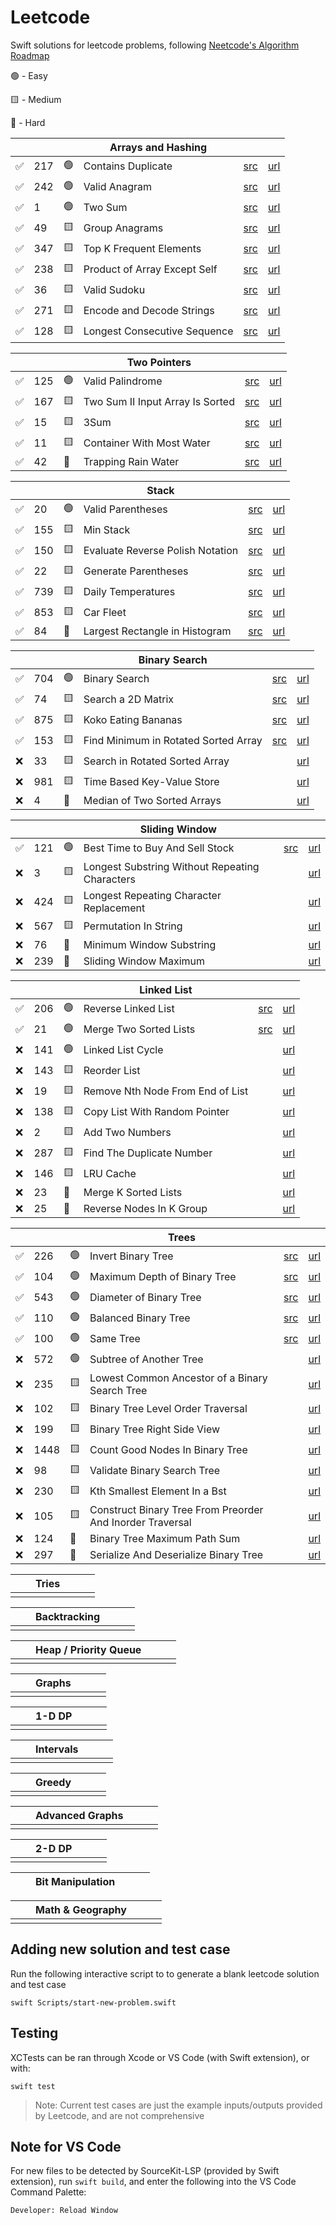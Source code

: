 # Leetcode

Swift solutions for leetcode problems, following [Neetcode's Algorithm Roadmap](https://neetcode.io/roadmap)



🟢 - Easy

🟨 - Medium

🔺 - Hard

| | | | Arrays and Hashing | | |
| -- | -- | -- | -- | -- | -- |
|✅| 217 | 🟢 | Contains Duplicate                  | [src](./Sources/leetcode/0217-ContainsDuplicate.swift) | [url](https://leetcode.com/problems/contains-duplicate/) |
|✅| 242 | 🟢 | Valid Anagram                       | [src](./Sources/leetcode/0242-ValidAnagram.swift) | [url](https://leetcode.com/problems/valid-anagram/) |
|✅| 1 | 🟢 | Two Sum                               | [src](./Sources/leetcode/0001-TwoSum.swift) | [url](https://leetcode.com/problems/two-sum/) |
|✅| 49 | 🟨 | Group Anagrams                       | [src](./Sources/leetcode/0049-GroupAnagrams.swift) | [url](https://leetcode.com/problems/group-anagrams/) |
|✅| 347 | 🟨 | Top K Frequent Elements             | [src](./Sources/leetcode/0347-TopKFrequentElements.swift) | [url](https://leetcode.com/problems/top-k-frequent-elements/) |
|✅| 238 | 🟨 | Product of Array Except Self        | [src](./Sources/leetcode/0238-ProductExceptSelf.swift) | [url](https://leetcode.com/problems/product-of-array-except-self/) |
|✅| 36 | 🟨 | Valid Sudoku                         | [src](./Sources/leetcode/0036-ValidSudoku.swift) | [url](https://leetcode.com/problems/valid-sudoku/) |
|✅| 271 | 🟨 | Encode and Decode Strings           | [src](./Sources/leetcode/0271-EncodeAndDecodeStrings.swift) | [url](https://leetcode.com/problems/encode-and-decode-strings/) |
|✅| 128 | 🟨 | Longest Consecutive Sequence        | [src](./Sources/leetcode/0128-LongestConsecutiveSequence.swift) | [url](https://leetcode.com/problems/longest-consecutive-sequence/) |


| | | | Two Pointers | | |
| -- | -- | -- | -- | -- | -- |
|✅| 125 | 🟢 | Valid Palindrome                    | [src](./Sources/leetcode/0125-ValidPalindrome.swift)  | [url](https://leetcode.com/problems/valid-palindrome/) |
|✅| 167 | 🟨 | Two Sum II Input Array Is Sorted    | [src](./Sources/leetcode/0167-TwoSum2InputArrayIsSorted.swift) | [url](https://leetcode.com/problems/two-sum-ii-input-array-is-sorted/) |
|✅| 15 | 🟨 | 3Sum                                 | [src](./Sources/leetcode/0015-ThreeSum.swift) | [url](https://leetcode.com/problems/3sum/) |
|✅| 11 | 🟨 | Container With Most Water            | [src](./Sources/leetcode/0011-ContainerWithMostWater.swift) | [url](https://leetcode.com/problems/container-with-most-water/) |
|✅| 42 | 🔺 | Trapping Rain Water                  | [src](./Sources/leetcode/0042-TrappingRainWater.swift) | [url](https://leetcode.com/problems/trapping-rain-water/) |

| | | | Stack | | |
| -- | -- | -- | -- | -- | -- |
|✅| 20 | 🟢 | Valid Parentheses                    | [src](./Sources/leetcode/0020-ValidParentheses.swift)  | [url](https://leetcode.com/problems/valid-parentheses/) |
|✅| 155 | 🟨 | Min Stack                           | [src](./Sources/leetcode/0155-MinStack.swift) | [url](https://leetcode.com/problems/min-stack/) |
|✅| 150 | 🟨 | Evaluate Reverse Polish Notation    | [src](./Sources/leetcode/0150-EvaluateReversePolishNotation.swift) | [url](https://leetcode.com/problems/evaluate-reverse-polish-notation/) |
|✅| 22 | 🟨 | Generate Parentheses                 | [src](./Sources/leetcode/0022-GenerateParentheses.swift) | [url](https://leetcode.com/problems/generate-parentheses/) |
|✅| 739 | 🟨 | Daily Temperatures                  | [src](./Sources/leetcode/0739-DailyTemperatures.swift) | [url](https://leetcode.com/problems/daily-temperatures/) |
|✅| 853 | 🟨 | Car Fleet                           | [src](./Sources/leetcode/0853-CarFleet.swift) | [url](https://leetcode.com/problems/car-fleet/) |
|✅| 84 | 🔺 | Largest Rectangle in Histogram       | [src](./Sources/leetcode/0084-LargestRectangleInHistogram.swift) | [url](https://leetcode.com/problems/largest-rectangle-in-histogram/) |


| | | | Binary Search | | |
| -- | -- | -- | -- | -- | -- |
|✅| 704 | 🟢 | Binary Search                       | [src](./Sources/leetcode/0704-BinarySearch.swift) | [url](https://leetcode.com/problems/binary-search/) |
|✅| 74 | 🟨 | Search a 2D Matrix                   | [src](./Sources/leetcode/0074-SearchA2DMatrix.swift) | [url](https://leetcode.com/problems/search-a-2d-matrix/) |
|✅| 875 | 🟨 | Koko Eating Bananas                 | [src](./Sources/leetcode/0875-KokoEatingBananas.swift)  | [url](https://leetcode.com/problems/koko-eating-bananas/) |
|✅| 153 | 🟨 | Find Minimum in Rotated Sorted Array | [src](./Sources/leetcode/0153-FindMinimumInRotatedSortedArray.swift) | [url](https://leetcode.com/problems/find-minimum-in-rotated-sorted-array/) |
|❌| 33 | 🟨 | Search in Rotated Sorted Array       |  | [url](https://leetcode.com/problems/search-in-rotated-sorted-array/) |
|❌| 981 | 🟨 | Time Based Key-Value Store          |  | [url](https://leetcode.com/problems/time-based-key-value-store/) |
|❌| 4 | 🔺 | Median of Two Sorted Arrays           |  | [url](https://leetcode.com/problems/median-of-two-sorted-arrays/) |

| | | | Sliding Window | | |
| -- | -- | -- | -- | -- | -- |
|✅| 121 | 🟢 | Best Time to Buy And Sell Stock     | [src](./Sources/leetcode/0121-BestTimeToBuyAndSellStock.swift) | [url](https://leetcode.com/problems/best-time-to-buy-and-sell-stock/) |
|❌| 3 | 🟨 | Longest Substring Without Repeating Characters |  | [url](https://leetcode.com/problems/longest-substring-without-repeating-characters/) |
|❌| 424 | 🟨 | Longest Repeating Character Replacement |  | [url](https://leetcode.com/problems/longest-repeating-character-replacement/) |
|❌| 567 | 🟨 | Permutation In String               |  | [url](https://leetcode.com/problems/permutation-in-string/) |
|❌| 76 | 🔺 | Minimum Window Substring             |  | [url](https://leetcode.com/problems/minimum-window-substring/) |
|❌| 239 | 🔺 | Sliding Window Maximum              |  | [url](https://leetcode.com/problems/sliding-window-maximum/) |

| | | | Linked List | | |
| -- | -- | -- | -- | -- | -- |
|✅| 206 | 🟢 | Reverse Linked List                 | [src](./Sources/leetcode/0206-ReverseLinkedList.swift) | [url](https://leetcode.com/problems/reverse-linked-list/) |
|✅| 21 | 🟢 | Merge Two Sorted Lists               | [src](./Sources/leetcode/0021-MergeTwoSortedLists.swift)  | [url](https://leetcode.com/problems/merge-two-sorted-lists/) |
|❌| 141 | 🟢 | Linked List Cycle                   |  | [url](https://leetcode.com/problems/linked-list-cycle/) |
|❌| 143 | 🟨 | Reorder List                        |  | [url](https://leetcode.com/problems/reorder-list/) |
|❌| 19 | 🟨 | Remove Nth Node From End of List     |  | [url](https://leetcode.com/problems/remove-nth-node-from-end-of-list/) |
|❌| 138 | 🟨 | Copy List With Random Pointer       |  | [url](https://leetcode.com/problems/copy-list-with-random-pointer/) |
|❌| 2 | 🟨 | Add Two Numbers                       |  | [url](https://leetcode.com/problems/add-two-numbers/) |
|❌| 287 | 🟨 | Find The Duplicate Number           |  | [url](https://leetcode.com/problems/find-the-duplicate-number/) |
|❌| 146 | 🟨 | LRU Cache                           |  | [url](https://leetcode.com/problems/lru-cache/) |
|❌| 23 | 🔺 | Merge K Sorted Lists                 |  | [url](https://leetcode.com/problems/merge-k-sorted-lists/) |
|❌| 25 | 🔺 | Reverse Nodes In K Group             |  | [url](https://leetcode.com/problems/reverse-nodes-in-k-group/) |

| | | | Trees | | |
| -- | -- | -- | -- | -- | -- | 
|✅| 226 | 🟢 | Invert Binary Tree                  | [src](./Sources/leetcode/0226-InvertBinaryTree.swift) | [url](https://leetcode.com/problems/invert-binary-tree/) |
|✅| 104 | 🟢 | Maximum Depth of Binary Tree        | [src](./Sources/leetcode/0104-MaximumDepthOfBinaryTree.swift) | [url](https://leetcode.com/problems/maximum-depth-of-binary-tree/) |
|✅| 543 | 🟢 | Diameter of Binary Tree             | [src](./Sources/leetcode/0543-DiameterOfBinaryTree.swift) | [url](https://leetcode.com/problems/diameter-of-binary-tree/) |
|✅| 110 | 🟢 | Balanced Binary Tree                | [src](./Sources/leetcode/0110-BalancedBinaryTree.swift) | [url](https://leetcode.com/problems/balanced-binary-tree/) |
|✅| 100 | 🟢 | Same Tree                           | [src](./Sources/leetcode/0100-SameTree.swift) | [url](https://leetcode.com/problems/same-tree/) |
|❌| 572 | 🟢 | Subtree of Another Tree             |  | [url](https://leetcode.com/problems/subtree-of-another-tree/) |
|❌| 235 | 🟨 | Lowest Common Ancestor of a Binary Search Tree  |  | [url](https://leetcode.com/problems/lowest-common-ancestor-of-a-binary-search-tree/) |
|❌| 102 | 🟨 | Binary Tree Level Order Traversal   |  | [url](https://leetcode.com/problems/binary-tree-level-order-traversal/) |
|❌| 199 | 🟨 | Binary Tree Right Side View         |  | [url](https://leetcode.com/problems/binary-tree-right-side-view/) |
|❌| 1448 | 🟨 | Count Good Nodes In Binary Tree    |  | [url](https://leetcode.com/problems/count-good-nodes-in-binary-tree/) |
|❌| 98 | 🟨 | Validate Binary Search Tree          |  | [url](https://leetcode.com/problems/validate-binary-search-tree/) |
|❌| 230 | 🟨 | Kth Smallest Element In a Bst       |  | [url](https://leetcode.com/problems/kth-smallest-element-in-a-bst/) |
|❌| 105 | 🟨 | Construct Binary Tree From Preorder And Inorder Traversal  |  | [url](https://leetcode.com/problems/construct-binary-tree-from-preorder-and-inorder-traversal/) |
|❌| 124 | 🔺 | Binary Tree Maximum Path Sum        |  | [url](https://leetcode.com/problems/binary-tree-maximum-path-sum/) |
|❌| 297 | 🔺 | Serialize And Deserialize Binary Tree  |  | [url](https://leetcode.com/problems/serialize-and-deserialize-binary-tree/) |

| | | Tries | | | |
| -- | -- | -- | -- | -- | -- | 
| | | | | | |

| | | Backtracking | | | |
| -- | -- | -- | -- | -- | -- | 
| | | | | | |

| | | Heap / Priority Queue | | | |
| -- | -- | -- | -- | -- | -- | 
| | | | | | |

| | | Graphs | | | |
| -- | -- | -- | -- | -- | -- |
| | | | | | |
 
| | | 1-D DP | | | |
| -- | -- | -- | -- | -- | -- | 
| | | | | | |

| | | Intervals | | | |
| -- | -- | -- | -- | -- | -- | 
| | | | | | |

| | | Greedy | | | |
| -- | -- | -- | -- | -- | -- | 
| | | | | | |

| | | Advanced Graphs | | | |
| -- | -- | -- | -- | -- | -- | 
| | | | | | |

| | | 2-D DP | | | |
| -- | -- | -- | -- | -- | -- | 
| | | | | | |

| | | Bit Manipulation | | | |
| -- | -- | -- | -- | -- | -- |

| | | Math & Geography | | | |
| -- | -- | -- | -- | -- | -- | 
| | | | | | |

## Adding new solution and test case

Run the following interactive script to to generate a blank leetcode solution and test case

```
swift Scripts/start-new-problem.swift
```

## Testing

XCTests can be ran through Xcode or VS Code (with Swift extension), or with:

```
swift test
```

> Note: Current test cases are just the example inputs/outputs provided by Leetcode, and are not comprehensive

## Note for VS Code

For new files to be detected by SourceKit-LSP (provided by Swift extension), run `swift build`, and enter the following into the VS Code Command Palette:

```
Developer: Reload Window
```
